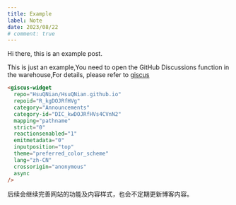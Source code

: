 ```yaml
---
title: Example
label: Note
date: 2023/08/22
# comment: true
---
```


Hi there, this is an example post.

This is just an example,You need to open the GitHub Discussions function in the warehouse,For details, please refer to [giscus](https://giscus.app/)

```html
<giscus-widget
  repo="HsuQNian/HsuQNian.github.io"
  repoid="R_kgDOJRfHVg"
  category="Announcements"
  category-id="DIC_kwDOJRfHVs4CVnN2"
  mapping="pathname"
  strict="0"
  reactionsenabled="1"
  emitmetadata="0"
  inputposition="top"
  theme="preferred_color_scheme"
  lang="zh-CN"
  crossorigin="anonymous"
  async
/>
```

后续会继续完善网站的功能及内容样式，也会不定期更新博客内容。
